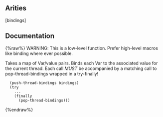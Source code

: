 ## Arities
[bindings]

## Documentation
{%raw%}
WARNING: This is a low-level function. Prefer high-level macros like
  binding where ever possible.

  Takes a map of Var/value pairs. Binds each Var to the associated value for
  the current thread. Each call *MUST* be accompanied by a matching call to
  pop-thread-bindings wrapped in a try-finally!
  
      (push-thread-bindings bindings)
      (try
        ...
        (finally
          (pop-thread-bindings)))
{%endraw%}
